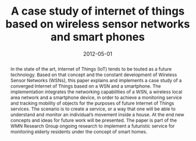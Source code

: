 ---
title: "A case study of internet of things based on wireless sensor networks and smart phones"
abstract: "In the state of the art, Internet of Things (IoT) tends to be touted as a future technology. Based on that concept and the constant development of Wireless Sensor Networks (WSNs), this paper explains and implements a case study of a converged Internet of Things based on a WSN and a smartphone.
The implementation integrates the networking capabilities of a WSN, a wireless local area network and a smartphone device, in order to achieve a monitoring service and tracking mobility of objects for the purposes of future Internet of Things services. The scenario is to create a service, or a way that one will be able to understand and monitor an individual’s movement inside a house. At the end new concepts and ideas for future work will be presented. The paper is part of the WMN Research Group ongoing research to implement a futuristic service for monitoring elderly residents under the concept of smart homes."
collection: publications
permalink: /publication/tsitsigkos2012case
date: 2012-05-01
venue: '28th Wireless World Research Forum Meeting'
paperurl: '/files/pdf/papers/tsitsigkos2012case.pdf'
citation: 'Alkiviadis Tsitsigkos, Fariborz Entezami, Arvind Ramrekha, Christos Politis, Emmanouil Panaousis (2012). 
  &quot;Security challenges of small cell as a service in virtualized mobile edge computing environments.&quot;
  <i>28th Wireless World Research Forum Meeting (WWRF)</i>.'
---